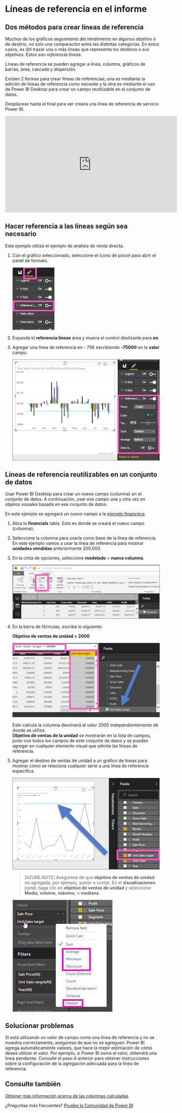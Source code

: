 <properties
   pageTitle="Líneas de referencia en el informe"
   description="Líneas de referencia en el informe"
   services="powerbi"
   documentationCenter=""
   authors="mihart"
   manager="mblythe"
   backup=""
   editor=""
   tags=""
   featuredVideoId="zcAFP9U3d30"
   qualityFocus="no"
   qualityDate=""/>

<tags
   ms.service="powerbi"
   ms.devlang="NA"
   ms.topic="article"
   ms.tgt_pltfrm="NA"
   ms.workload="powerbi"
   ms.date="08/23/2016"
   ms.author="mihart"/>

# Líneas de referencia en el informe
##  Dos métodos para crear líneas de referencia

Muchos de los gráficos seguimiento del rendimiento en algunos objetivo o de destino, no sólo una comparación entre las distintas categorías. En estos casos, es útil trazar una o más líneas que representa los destinos o sus objetivos. Estos son *referencia líneas*.

Líneas de referencia se pueden agregar a línea, columna, gráficos de barras, área, cascada y dispersión.

Existen 2 formas para crear líneas de referencias; una es mediante la adición de líneas de referencia como necesite y la otra es mediante el uso de Power BI Desktop para crear un campo reutilizable en el conjunto de datos.

Desplácese hasta el final para ver creará una línea de referencia de servicio Power BI.
<iframe width="560" height="315" src="https://www.youtube.com/embed/zcAFP9U3d30?#t-2m30s" frameborder="0" allowfullscreen></iframe>

## Hacer referencia a las líneas según sea necesario

Este ejemplo utiliza el ejemplo de análisis de venta directa.

 1. Con el gráfico seleccionado, seleccione el icono de pincel para abrir el panel de formato.

    ![](media/powerbi-service-reference-lines-in-your-report/formatting-pane.png)

 2. Expanda el **referencia líneas** área y mueva el control deslizante para **en**.

 3. Agregar una línea de referencia en - 75K escribiendo  **-75000** en la **valor** campo.

    ![](media/powerbi-service-reference-lines-in-your-report/reference-lines.png)  


## Líneas de referencia reutilizables en un conjunto de datos

Usar Power BI Desktop para crear un nuevo campo (columna) en el conjunto de datos. A continuación, usar ese campo una y otra vez en objetos visuales basada en ese conjunto de datos.

 En este ejemplo se agregará un nuevo campo a la [ejemplo financiera](powerbi-sample-download-the-financial-sample-workbook.md).

1. Abra la **financials** tabla.  Esto es donde se creará el nuevo campo (columna).

2.  Seleccione la columna para usarla como base de la línea de referencia.  En este ejemplo vamos a usar la línea de referencia para mostrar **unidades vendidas** anteriormente 200.000.

2. En la cinta de opciones, seleccione **modelado** > **nueva columna**.

    ![](media/powerbi-service-reference-lines-in-your-report/PBI_reference_line_new-column-new.png)

3. En la barra de fórmulas, escriba lo siguiente:

    **Objetivo de ventas de unidad = 2000**

    ![](media/powerbi-service-reference-lines-in-your-report/PBI_reference_line_field_list_new2.png)

    Esto calcula la columna devolverá el valor 2000 independientemente de donde se utiliza.  
            **Objetivo de ventas de la unidad** se mostrarán en la lista de campos, junto con todos los campos de este conjunto de datos y se pueden agregar en cualquier elemento visual que admite las líneas de referencia. 

4. Agregar el destino de ventas de unidad a un gráfico de líneas para mostrar cómo se relaciona cualquier serie a una línea de referencia específica.    

    ![](media/powerbi-service-reference-lines-in-your-report/reference-lines-show.png)

    >[AZURE.NOTE] Asegúrese de que **objetivo de ventas de unidad** no agregada, por ejemplo, sumar o contar. En el **visualizaciones** panel, haga clic en **objetivo de ventas de unidad** y seleccione **Media**, **mínimo**, **máximo**, o **mediana**.

    ![](media/powerbi-service-reference-lines-in-your-report/power-bi-reference-lines.png)

##  Solucionar problemas

Si está utilizando un valor de campo como una línea de referencia y no se muestra correctamente, asegúrese de que no se agreguen.  Power BI agrega automáticamente valores, que hace la mejor estimación de cómo desea utilizar el valor. Por ejemplo, si Power BI suma el valor, obtendrá una línea pendiente.  Consulte el paso 4 anterior para obtener instrucciones sobre la configuración de la agregación adecuada para la línea de referencia.

##  Consulte también
[Obtener más información acerca de las columnas calculadas](powerbi-desktop-calculated-columns.md)

¿Preguntas más frecuentes? [Pruebe la Comunidad de Power BI](http://community.powerbi.com/)

